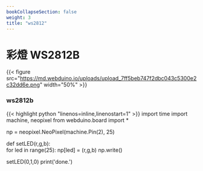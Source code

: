 ```yaml
---
bookCollapseSection: false
weight: 3
title: "ws2812"
---
```



彩燈 WS2812B
====

{{< figure src="https://md.webduino.io/uploads/upload_7ff5beb747f2dbc043c5300e2c32dd6e.png" width="50%" >}}


### ws2812b
{{< highlight python "linenos=inline,linenostart=1" >}}
import time
import machine, neopixel
from webduino.board import *

np = neopixel.NeoPixel(machine.Pin(2), 25)

def setLED(r,g,b):    
    for led in range(25):
        np[led] = (r,g,b)
    np.write()
 
setLED(0,1,0)
print('done.')
```